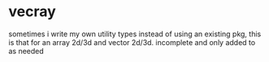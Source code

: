 # vecray
sometimes i write my own utility types instead of using an existing pkg, this is that for an array 2d/3d and vector 2d/3d. incomplete and only added to as needed
